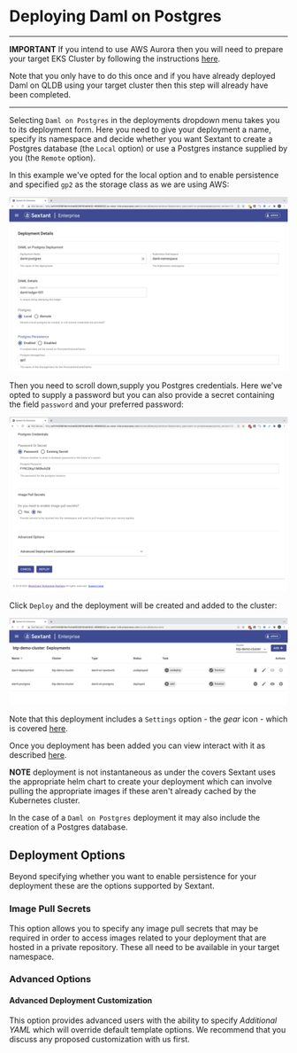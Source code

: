 # Deploying Daml on Postgres

-----

__IMPORTANT__ If you intend to use AWS Aurora then you will need to prepare your
target EKS Cluster by following the instructions
[here](/docs/topics/eks-cluster-aws-services.md).

Note that you only have to do this once and if you have already deployed
Daml on QLDB using your target cluster then this step will already have been
completed.

-----

Selecting `Daml on Postgres` in the deployments dropdown menu takes you to
its deployment form. Here you need to give your deployment a name, specify its
namespace and decide whether you want Sextant to create a Postgres database
(the `Local` option) or use a Postgres instance supplied by you (the `Remote`
option).

In this example we've opted for the local option and to enable persistence and
specified `gp2` as the storage class as we are using AWS:

![Sextant Deployments Daml on Postgres Form](../../images/sextant-deployments-daml-postgres-form.png)

Then you need to scroll down,supply you Postgres credentials. Here we've opted
to supply a password but you can also provide a secret containing the field
`password` and your preferred password:

![Sextant Deployments Daml on Postgres Deploy](../../images/sextant-deployments-daml-postgres-deploy.png)

Click `Deploy` and the deployment will be created and added to the cluster:

![Sextant Deployments Daml on Postgres Added](../../images/sextant-deployments-daml-postgres-added.png)

Note that this deployment includes a `Settings` option - the _gear_ icon - which
is covered [here](daml-ledger-admin.md).

Once you deployment has been added you can view interact with it as described
[here](../management.md#generic-interactions).

__NOTE__ deployment is not instantaneous as under the covers Sextant uses the
appropriate helm chart to create your deployment which can involve pulling the
appropriate images if these aren't already cached by the Kubernetes cluster.

In the case of a `Daml on Postgres` deployment it may also include the creation
of a Postgres database.

## Deployment Options

Beyond specifying whether you want to enable persistence for your deployment
these are the options supported by Sextant.

### Image Pull Secrets

This option allows you to specify any image pull secrets that may be required in
order to access images related to your deployment that are hosted in a private
repository. These all need to be available in your target namespace.

### Advanced Options

#### Advanced Deployment Customization

This option provides advanced users with the ability to specify
_Additional YAML_ which will override default template options. We recommend
that you discuss any proposed customization with us first.
